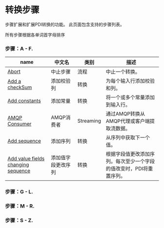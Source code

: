 # 转换步骤

步骤扩展和扩展PDI转换的功能。 此页面包含支持的步骤列表。

所有步骤根据各单词首字母排序

### 步骤：A - F.

| name | 中文名 | 类别 | 描述 |
| --- | --- | --- | --- | 
| [Abort](/step/abort.md) | 中止步骤 | 流程 | 中止一个转换。 |
| [Add a checkSum](/step/addACheckSum.md) | 添加校验列 | 转换 | 为每个输入行添加校验和列。|
| [Add constants](/step/addAConstants.md) | 添加常量 | 转换 | 将一个或多个常量添加到输入行。|
| [AMQP Consumer](/step/amqpConsumer.md) | AMQP消费者 | Streaming | 通过AMQP转换从AMQP代理或客户端提取流数据。|
| [Add sequence]() | 添加序列 | 转换 | 从序列中获取下一个值。 |
| [Add value fields changing sequence]() | 添加值字段更改序列 | 转换 | 根据字段值更改添加序列。每次至少一个字段的值改变时，PDI将重置序列。 |

### 步骤：G - L.

### 步骤：M - R.

### 步骤：S - Z.